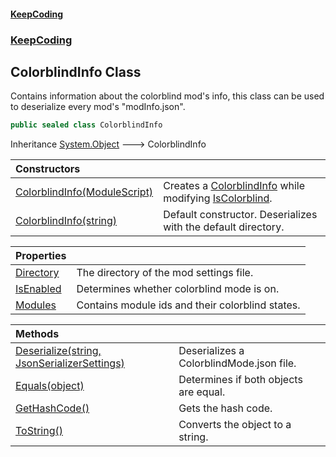 #### [KeepCoding](index.md 'index')
### [KeepCoding](KeepCoding.md 'KeepCoding')
## ColorblindInfo Class
Contains information about the colorblind mod's info, this class can be used to deserialize every mod's "modInfo.json".  
```csharp
public sealed class ColorblindInfo
```

Inheritance [System.Object](https://docs.microsoft.com/en-us/dotnet/api/System.Object 'System.Object') &#129106; ColorblindInfo  

| Constructors | |
| :--- | :--- |
| [ColorblindInfo(ModuleScript)](KeepCoding_ColorblindInfo_ColorblindInfo(KeepCoding_ModuleScript).md 'KeepCoding.ColorblindInfo.ColorblindInfo(KeepCoding.ModuleScript)') | Creates a [ColorblindInfo](KeepCoding_ColorblindInfo.md 'KeepCoding.ColorblindInfo') while modifying [IsColorblind](KeepCoding_ModuleScript_IsColorblind.md 'KeepCoding.ModuleScript.IsColorblind').<br/> |
| [ColorblindInfo(string)](KeepCoding_ColorblindInfo_ColorblindInfo(string).md 'KeepCoding.ColorblindInfo.ColorblindInfo(string)') | Default constructor. Deserializes with the default directory.<br/> |

| Properties | |
| :--- | :--- |
| [Directory](KeepCoding_ColorblindInfo_Directory.md 'KeepCoding.ColorblindInfo.Directory') | The directory of the mod settings file.<br/> |
| [IsEnabled](KeepCoding_ColorblindInfo_IsEnabled.md 'KeepCoding.ColorblindInfo.IsEnabled') | Determines whether colorblind mode is on.<br/> |
| [Modules](KeepCoding_ColorblindInfo_Modules.md 'KeepCoding.ColorblindInfo.Modules') | Contains module ids and their colorblind states.<br/> |

| Methods | |
| :--- | :--- |
| [Deserialize(string, JsonSerializerSettings)](KeepCoding_ColorblindInfo_Deserialize(string_JsonSerializerSettings).md 'KeepCoding.ColorblindInfo.Deserialize(string, JsonSerializerSettings)') | Deserializes a ColorblindMode.json file.<br/> |
| [Equals(object)](KeepCoding_ColorblindInfo_Equals(object).md 'KeepCoding.ColorblindInfo.Equals(object)') | Determines if both objects are equal.<br/> |
| [GetHashCode()](KeepCoding_ColorblindInfo_GetHashCode().md 'KeepCoding.ColorblindInfo.GetHashCode()') | Gets the hash code.<br/> |
| [ToString()](KeepCoding_ColorblindInfo_ToString().md 'KeepCoding.ColorblindInfo.ToString()') | Converts the object to a string.<br/> |
